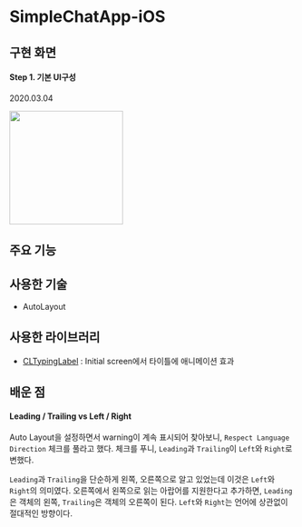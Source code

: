 # SimpleChatApp-iOS

## 구현 화면

#### Step 1. 기본 UI구성

2020.03.04

<img src="https://user-images.githubusercontent.com/40762111/75804599-93ecd880-5dc3-11ea-9ec8-cff9cf132297.gif" width="200">

## 주요 기능

## 사용한 기술

- AutoLayout

## 사용한 라이브러리

- [CLTypingLabel](https://github.com/cl7/CLTypingLabel) : Initial screen에서 타이틀에 애니메이션 효과

## 배운 점

#### Leading / Trailing vs Left / Right

Auto Layout을 설정하면서 warning이 계속 표시되어 찾아보니, `Respect Language Direction` 체크를 풀라고 했다. 체크를 푸니, `Leading`과 `Trailing`이 `Left`와 `Right`로 변했다.

`Leading`과 `Trailing`을 단순하게 왼쪽, 오른쪽으로 알고 있었는데 이것은 `Left`와 `Right`의 의미였다. 오른쪽에서 왼쪽으로 읽는 아랍어를 지원한다고 추가하면,  `Leading`은 객체의 왼쪽, `Trailing`은 객체의 오른쪽이 된다. `Left`와 `Right`는 언어에 상관없이 절대적인 방향이다.

